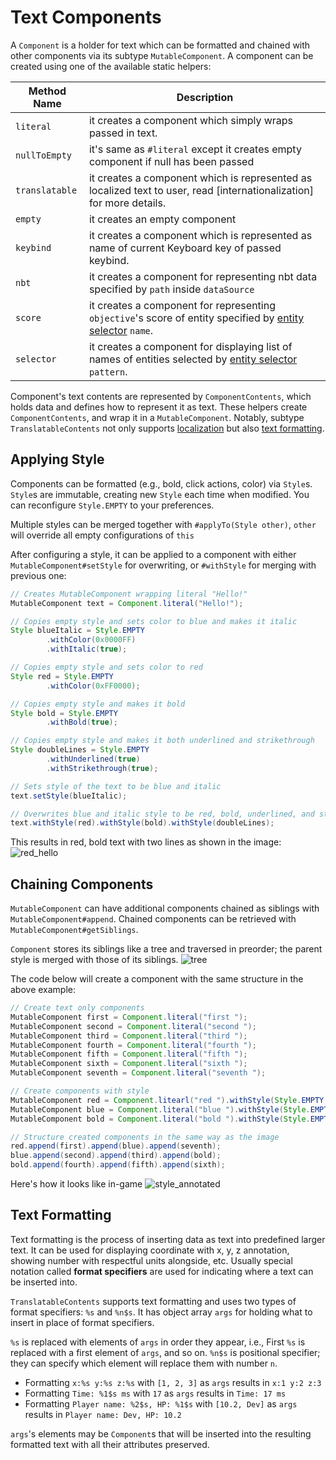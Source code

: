 Text Components
==================

A `Component` is a holder for text which can be formatted and chained with other components via its subtype `MutableComponent`.
A component can be created using one of the available static helpers:

| Method Name    | Description                                                                                                             |
|----------------|-------------------------------------------------------------------------------------------------------------------------|
| `literal`      | it creates a component which simply wraps passed in text.                                                               |
| `nullToEmpty`  | it's same as `#literal` except it creates empty component if null has been passed                                       |
| `translatable` | it creates a component which is represented as localized text to user, read [internationalization] for more details.    |
| `empty`        | it creates an empty component                                                                                           |
| `keybind`      | it creates a component which is represented as name of current Keyboard key of passed keybind.                          |
| `nbt`          | it creates a component for representing nbt data specified by `path` inside `dataSource`                                |
| `score`        | it creates a component for representing `objective`'s score of entity specified by [entity selector][selectors] `name`. |
| `selector`     | it creates a component for displaying list of names of entities selected by [entity selector][selectors] `pattern`.     |

Component's text contents are represented by `ComponentContents`, which holds data and defines how to represent it as text.
These helpers create `ComponentContents`, and wrap it in a `MutableComponent`.
Notably, subtype `TranslatableContents` not only supports [localization][internalization] but also [text formatting][formatting].

Applying Style
--------------

Components can be formatted (e.g., bold, click actions, color) via `Style`s.
`Style`s are immutable, creating new `Style` each time when modified.
You can reconfigure `Style.EMPTY` to your preferences.

Multiple styles can be merged together with `#applyTo(Style other)`, `other` will override all empty configurations of `this`

After configuring a style, it can be applied to a component with either `MutableComponent#setStyle` for overwriting, or `#withStyle` for merging with previous one:
```java
// Creates MutableComponent wrapping literal "Hello!"
MutableComponent text = Component.literal("Hello!");

// Copies empty style and sets color to blue and makes it italic
Style blueItalic = Style.EMPTY
        .withColor(0x0000FF)
        .withItalic(true);

// Copies empty style and sets color to red
Style red = Style.EMPTY 
        .withColor(0xFF0000);

// Copies empty style and makes it bold
Style bold = Style.EMPTY
        .withBold(true);

// Copies empty style and makes it both underlined and strikethrough
Style doubleLines = Style.EMPTY
        .withUnderlined(true)
        .withStrikethrough(true);

// Sets style of the text to be blue and italic
text.setStyle(blueItalic);

// Overwrites blue and italic style to be red, bold, underlined, and strikethrough
text.withStyle(red).withStyle(bold).withStyle(doubleLines);
```
This results in red, bold text with two lines as shown in the image:
![red_hello]

Chaining Components
-------------------

`MutableComponent` can have additional components chained as siblings with `MutableComponent#append`. Chained components can be retrieved with `MutableComponent#getSiblings`.

`Component` stores its siblings like a tree and traversed in preorder; the parent style is merged with those of its siblings.
![tree]

The code below will create a component with the same structure in the above example:
```java
// Create text only components
MutableComponent first = Component.literal("first ");
MutableComponent second = Component.literal("second ");
MutableComponent third = Component.literal("third ");
MutableComponent fourth = Component.literal("fourth ");
MutableComponent fifth = Component.literal("fifth ");
MutableComponent sixth = Component.literal("sixth ");
MutableComponent seventh = Component.literal("seventh ");

// Create components with style
MutableComponent red = Component.litearl("red ").withStyle(Style.EMPTY.withColor(0xFF0000));
MutableComponent blue = Component.literal("blue ").withStyle(Style.EMPTY.withColor(0x0000FF));
MutableComponent bold = Component.literal("bold ").withStyle(Style.EMPTY.withBold(true));

// Structure created components in the same way as the image
red.append(first).append(blue).append(seventh);
blue.append(second).append(third).append(bold);
bold.append(fourth).append(fifth).append(sixth);
```
Here's how it looks like in-game
![style_annotated]

Text Formatting
---------------

Text formatting is the process of inserting data as text into predefined larger text.
It can be used for displaying coordinate with x, y, z annotation, showing number with respectful units alongside, etc.
Usually special notation called **format specifiers** are used for indicating where a text can be inserted into.

`TranslatableContents` supports text formatting and uses two types of format specifiers: `%s` and `%n$s`.
It has object array `args` for holding what to insert in place of format specifiers.

`%s` is replaced with elements of `args` in order they appear, i.e., First `%s` is replaced with a first element of `args`, and so on.
`%n$s` is positional specifier; they can specify which element will replace them with number `n`.
* Formatting `x:%s y:%s z:%s` with `[1, 2, 3]` as `args` results in `x:1 y:2 z:3`
* Formatting `Time: %1$s ms` with `17` as `args` results in `Time: 17 ms`
* Formatting `Player name: %2$s, HP: %1$s` with `[10.2, Dev]` as `args` results in `Player name: Dev, HP: 10.2`

`args`'s elements may be `Component`s that will be inserted into the resulting formatted text with all their attributes preserved.

[internalization]: ../concepts/internationalization.md
[selectors]: https://minecraft.fandom.com/wiki/Target_selectors
[red_hello]: /img/component_red_hello.png
[style_annotated]: /img/component_style_annotated.png
[formatting]: #text-formatting
[tree]: /img/component_graph.png